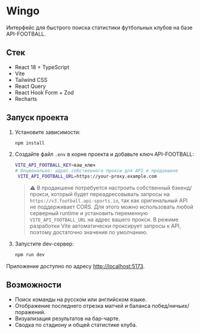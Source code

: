 # Wingo

Интерфейс для быстрого поиска статистики футбольных клубов на базе API-FOOTBALL.

## Стек

- React 18 + TypeScript
- Vite
- Tailwind CSS
- React Query
- React Hook Form + Zod
- Recharts

## Запуск проекта

1. Установите зависимости:

   ```bash
   npm install
   ```

2. Создайте файл `.env` в корне проекта и добавьте ключ API-FOOTBALL:

   ```bash
   VITE_API_FOOTBALL_KEY=ваш_ключ
   # Опционально: адрес собственного прокси для API в продакшене
    VITE_API_FOOTBALL_URL=https://your-proxy.example.com
   ```

   > ⚠️ В продакшене потребуется настроить собственный бэкенд/прокси, который будет переадресовывать запросы
   на `https://v3.football.api-sports.io`, так как оригинальный API не поддерживает CORS. Для этого можно использовать
   любой серверный runtime и установить переменную `VITE_API_FOOTBALL_URL` на адрес вашего прокси. В режиме разработки
   Vite автоматически проксирует запросы к API, поэтому достаточно значения по умолчанию.

3. Запустите dev-сервер:

   ```bash
   npm run dev
   ```

Приложение доступно по адресу [http://localhost:5173](http://localhost:5173).

## Возможности

- Поиск команды на русском или английском языке.
- Отображение последнего отрезка матчей и баланса побед/ничьих/поражений.
- Визуализация результатов на бар-чарте.
- Сводка по стадиону и общей статистике клуба.
